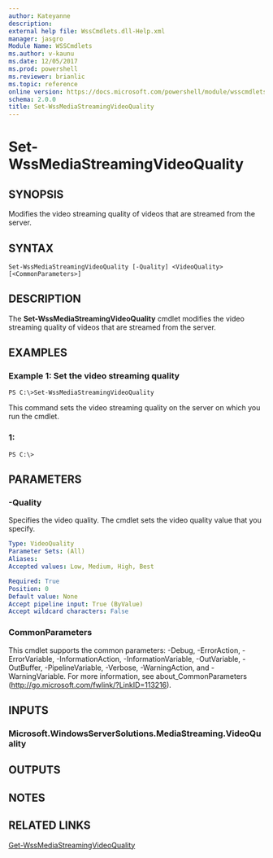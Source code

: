 ```yaml
---
author: Kateyanne
description: 
external help file: WssCmdlets.dll-Help.xml
manager: jasgro
Module Name: WSSCmdlets
ms.author: v-kaunu
ms.date: 12/05/2017
ms.prod: powershell
ms.reviewer: brianlic
ms.topic: reference
online version: https://docs.microsoft.com/powershell/module/wsscmdlets/set-wssmediastreamingvideoquality?view=windowsserver2012r2-ps&wt.mc_id=ps-gethelp
schema: 2.0.0
title: Set-WssMediaStreamingVideoQuality
---
```


# Set-WssMediaStreamingVideoQuality

## SYNOPSIS
Modifies the video streaming quality of videos that are streamed from the server.

## SYNTAX

```
Set-WssMediaStreamingVideoQuality [-Quality] <VideoQuality> [<CommonParameters>]
```

## DESCRIPTION
The **Set-WssMediaStreamingVideoQuality** cmdlet modifies the video streaming quality of videos that are streamed from the server.

## EXAMPLES

### Example 1: Set the video streaming quality
```
PS C:\>Set-WssMediaStreamingVideoQuality
```

This command sets the video streaming quality on the server on which you run the cmdlet.

### 1:
```
PS C:\>
```

## PARAMETERS

### -Quality
Specifies the video quality.
The cmdlet sets the video quality value that you specify.

```yaml
Type: VideoQuality
Parameter Sets: (All)
Aliases: 
Accepted values: Low, Medium, High, Best

Required: True
Position: 0
Default value: None
Accept pipeline input: True (ByValue)
Accept wildcard characters: False
```

### CommonParameters
This cmdlet supports the common parameters: -Debug, -ErrorAction, -ErrorVariable, -InformationAction, -InformationVariable, -OutVariable, -OutBuffer, -PipelineVariable, -Verbose, -WarningAction, and -WarningVariable. For more information, see about_CommonParameters (http://go.microsoft.com/fwlink/?LinkID=113216).

## INPUTS

### Microsoft.WindowsServerSolutions.MediaStreaming.VideoQuality

## OUTPUTS

## NOTES

## RELATED LINKS

[Get-WssMediaStreamingVideoQuality](./Get-WssMediaStreamingVideoQuality.md)

